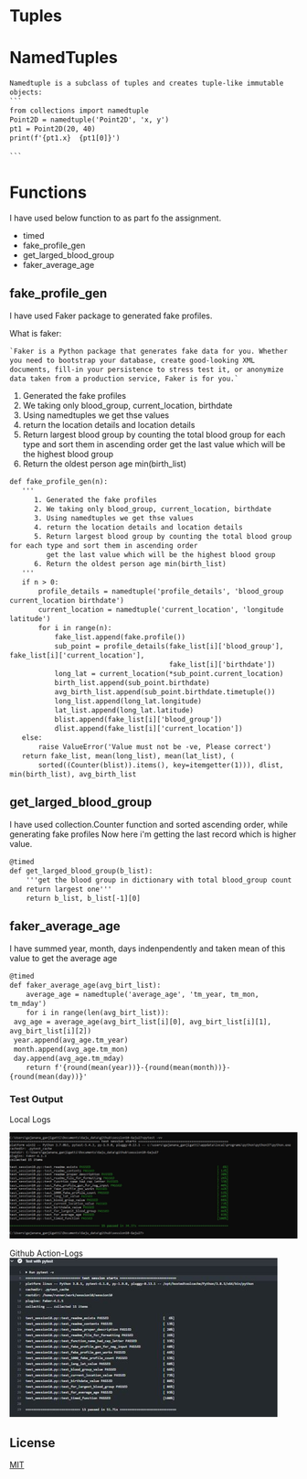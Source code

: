 # Tuples


# NamedTuples
	Namedtuple is a subclass of tuples and creates tuple-like immutable objects:
	```
	from collections import namedtuple
	Point2D = namedtuple('Point2D', 'x, y')
	pt1 = Point2D(20, 40)
	print(f'{pt1.x}  {pt1[0]}')
	
	```

# Functions
  I have used below function to as part fo the assignment.
  - timed
  - fake_profile_gen
  - get_larged_blood_group
  - faker_average_age
    
## fake_profile_gen
   I have used Faker package to generated fake profiles.
   
   What is faker:
   
   	`Faker is a Python package that generates fake data for you. Whether you need to bootstrap your database, create good-looking XML documents, fill-in your persistence to stress test it, or anonymize data taken from a production service, Faker is for you.`
	
1. Generated the fake profiles
2. We taking only blood_group, current_location, birthdate
3. Using namedtuples we get thse values
4. return the location details and location details
5. Return largest blood group by counting the total blood group for each type and sort them in ascending order
   get the last value which will be the highest blood group
6. Return the oldest person age min(birth_list)
	
 ```
 def fake_profile_gen(n):
    '''
       1. Generated the fake profiles
       2. We taking only blood_group, current_location, birthdate
       3. Using namedtuples we get thse values
       4. return the location details and location details
       5. Return largest blood group by counting the total blood group for each type and sort them in ascending order
          get the last value which will be the highest blood group
       6. Return the oldest person age min(birth_list)
    '''
    if n > 0:
        profile_details = namedtuple('profile_details', 'blood_group current_location birthdate')
        current_location = namedtuple('current_location', 'longitude  latitude')
        for i in range(n):
            fake_list.append(fake.profile())
            sub_point = profile_details(fake_list[i]['blood_group'], fake_list[i]['current_location'],
                                        fake_list[i]['birthdate'])
            long_lat = current_location(*sub_point.current_location)
            birth_list.append(sub_point.birthdate)
            avg_birth_list.append(sub_point.birthdate.timetuple())
            long_list.append(long_lat.longitude)
            lat_list.append(long_lat.latitude)
            blist.append(fake_list[i]['blood_group'])
            dlist.append(fake_list[i]['current_location'])
    else:
        raise ValueError('Value must not be -ve, Please correct')
    return fake_list, mean(long_list), mean(lat_list), (
        sorted((Counter(blist)).items(), key=itemgetter(1))), dlist, min(birth_list), avg_birth_list
 
 ```

## get_larged_blood_group
   I have used collection.Counter function and sorted ascending order, while generating fake profiles
   Now here i'm getting the last record which is higher value.
   
   ```
   @timed
   def get_larged_blood_group(b_list):
       '''get the blood group in dictionary with total blood_group count and return largest one'''
       return b_list, b_list[-1][0]
   
   ```

## faker_average_age
   I have summed year, month, days indenpendently and taken mean of this value to get the average age
   ```
   @timed
   def faker_average_age(avg_birt_list):
       average_age = namedtuple('average_age', 'tm_year, tm_mon, tm_mday')
       for i in range(len(avg_birt_list)):
   	avg_age = average_age(avg_birt_list[i][0], avg_birt_list[i][1], avg_birt_list[i][2])
   	year.append(avg_age.tm_year)
   	month.append(avg_age.tm_mon)
   	day.append(avg_age.tm_mday)
       return f'{round(mean(year))}-{round(mean(month))}-{round(mean(day))}'

   ```
   


### Test Output
Local Logs

![Local Logs](https://github.com/Gaju27/session10/blob/master/pycharm_logs.JPG)

Github Action-Logs
![Github Action-Logs](https://github.com/Gaju27/session10/blob/master/action_logs.JPG)

## License
[MIT](https://choosealicense.com/licenses/mit/)

